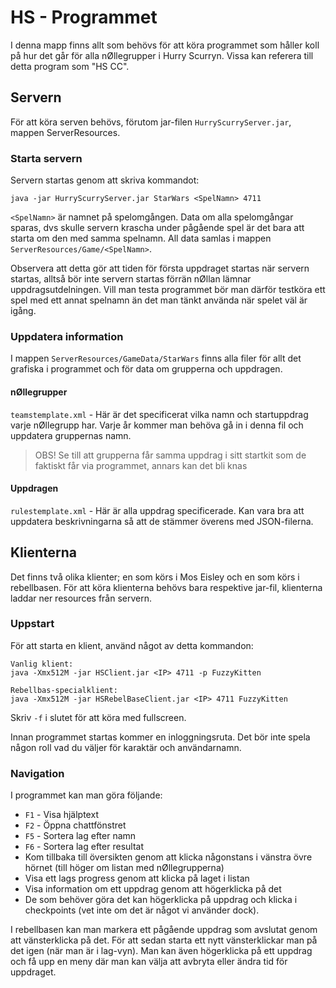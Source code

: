 # HS - Programmet
I denna mapp finns allt som behövs för att köra programmet som håller koll på hur det går för alla nØllegrupper i Hurry Scurryn. Vissa kan referera till detta program som "HS CC".

## Servern

För att köra serven behövs, förutom jar-filen `HurryScurryServer.jar`, mappen ServerResources.

### Starta servern
Servern startas genom att skriva kommandot:
```
java -jar HurryScurryServer.jar StarWars <SpelNamn> 4711
```

`<SpelNamn>` är namnet på spelomgången. Data om alla spelomgångar sparas, dvs skulle servern krascha under pågående spel är det bara att starta om den med samma spelnamn. All data samlas i mappen `ServerResources/Game/<SpelNamn>`.

Observera att detta gör att tiden för första uppdraget startas när servern startas, alltså bör inte servern startas förrän nØllan lämnar uppdragsutdelningen. Vill man testa programmet bör man därför testköra ett spel med ett annat spelnamn än det man tänkt använda när spelet väl är igång.

### Uppdatera information
I mappen `ServerResources/GameData/StarWars` finns alla filer för allt det grafiska i programmet och för data om grupperna och uppdragen.

#### nØllegrupper
`teamstemplate.xml` - Här är det specificerat vilka namn och startuppdrag varje nØllegrupp har. Varje år kommer man behöva gå in i denna fil och uppdatera gruppernas namn.
> OBS! Se till att grupperna får samma uppdrag i sitt startkit som de faktiskt får via programmet, annars kan det bli knas

#### Uppdragen
`rulestemplate.xml` - Här är alla uppdrag specificerade. Kan vara bra att uppdatera beskrivningarna så att de stämmer överens med JSON-filerna.

## Klienterna

Det finns två olika klienter; en som körs i Mos Eisley och en som körs i rebellbasen. För att köra klienterna behövs bara respektive jar-fil, klienterna laddar ner resources från servern.

### Uppstart
För att starta en klient, använd något av detta kommandon:

```make
Vanlig klient:
java -Xmx512M -jar HSClient.jar <IP> 4711 -p FuzzyKitten

Rebellbas-specialklient:
java -Xmx512M -jar HSRebelBaseClient.jar <IP> 4711 FuzzyKitten
```
Skriv `-f` i slutet för att köra med fullscreen.

Innan programmet startas kommer en inloggningsruta. Det bör inte spela någon roll vad du väljer för karaktär och användarnamn.

### Navigation
I programmet kan man göra följande:
- `F1` - Visa hjälptext
- `F2` - Öppna chattfönstret
- `F5` - Sortera lag efter namn
- `F6` - Sortera lag efter resultat
- Kom tillbaka till översikten genom att klicka någonstans i vänstra övre hörnet (till höger om listan med nØllegrupperna)
- Visa ett lags progress genom att klicka på laget i listan
- Visa information om ett uppdrag genom att högerklicka på det
- De som behöver göra det kan högerklicka på uppdrag och klicka i
checkpoints (vet inte om det är något vi använder dock).

I rebellbasen kan man markera ett pågående uppdrag som avslutat
genom att vänsterklicka på det. För att sedan starta ett nytt
vänsterklickar man på det igen (när man är i lag-vyn). Man kan även högerklicka på ett uppdrag och få upp en meny där man kan välja att avbryta eller ändra tid för uppdraget.
